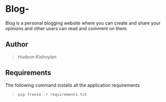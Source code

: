 # Blog-
Blog is a personal blogging website where you can create and share your opinions and other users can read and comment on them. 


## Author
> Hudson Kishoyian




## Requirements

The following command installs all the application requirements
>``pip freeze -r requirements.txt``
